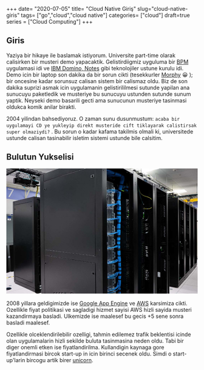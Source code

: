 +++
date= "2020-07-05"
title= "Cloud Native Giriş"
slug="cloud-native-giris"
tags= ["go","cloud","cloud native"]
categories= ["cloud"]
draft=true
series = ["Cloud Computing"]
+++

## Giris

Yaziya bir hikaye ile baslamak istiyorum. Universite part-time olarak calisirken bir musteri demo yapacaktik. 
Gelistirdiigmiz uyguluma bir [BPM](https://en.wikipedia.org/wiki/Business_process_management) uygulamasi idi ve [IBM Domino, Notes](https://www.zdnet.com/article/alas-poor-lotusibm-notes-we-knew-ye-well/) gibi teknolojiler ustune kurulu idi. 
Demo icin bir laptop son dakika da bir sorun cikti (tesekkurler [Morphy](https://en.wikipedia.org/wiki/Murphy%27s_law) 😀 ); bir oncesine kadar sorunsuz calisan sistem bir calismaz oldu. 
Biz de son dakika suprizi asmak icin uygulamanin gelistirililmesi sutunde yapilan ana sunucuyu paketledik ve musteriye bu sunucuyu ustunden sutunde sunum yaptik. 
Neyseki demo basarili gecti ama sunucunun musteriye tasinmasi oldukca komik anilar birakti. 

2004 yilindan bahsediyoruz. O zaman sunu dusunmustum: `acaba bir uygulamayi CD ye yukleyip direkt musteride cift tiklayarak calistirsak super olmaziydi?` . Bu sorun o kadar kafama takilmis olmali ki, universitede ustunde calisan tasinabilir isletim sistemi ustunde bile calsitim. 


## Bulutun Yukselisi

![Rack servers](/images/rack-servers.jpg#floatright)

2008 yillara geldigimizde ise [Google App Engine](https://cloud.google.com/appengine/) ve [AWS](https://aws.amazon.com/) karsimiza cikti. Ozellikle fiyat politikasi ve sagladigi hizmet sayisi AWS hizli sayida musteri kazandirmaya basladi. Ulkemizde ise maalesef bu gecis +5 sene sonra basladi maalesef. 

Ozellikle olceklendirilebilir ozelligi, tahmin edilemez trafik beklentisi icinde olan uygulamalarin hizli sekilde buluta tasinmasina neden oldu. Tabi bir diger onemli etken ise fiyatlandirilma. Kullandigin kaynaga gore fiyatlandirmasi bircok start-up in icin birinci secenek oldu. Simdi o start-up'larin bircogu artik birer [unicorn](https://en.wikipedia.org/wiki/List_of_unicorn_startup_companies).


